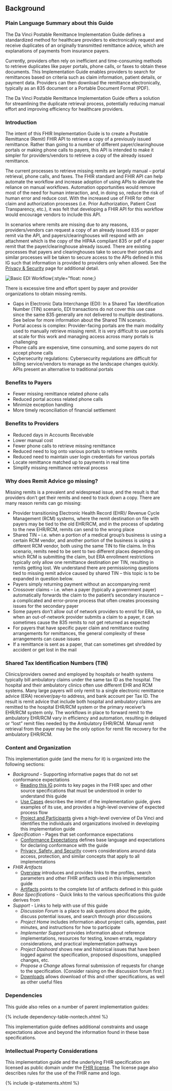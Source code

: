 ## Background

### Plain Language Summary about this Guide
The Da Vinci Postable Remittance Implementation Guide defines a standardized method for healthcare providers to electronically request and receive duplicates of an originally transmitted remittance advice, which are explanations of payments from insurance payers.

Currently, providers often rely on inefficient and time-consuming methods to retrieve duplicates like payer portals, phone calls, or faxes to obtain these documents. This Implementation Guide enables providers to search for remittances based on criteria such as claim information, patient details, or payment data. Providers can then download the remittance electronically, typically as an 835 document or a Portable Document Format (PDF).  

The Da Vinci Postable Remittance Implementation Guide offers a solution for streamlining the duplicate retrieval process, potentially reducing manual effort and improving efficiency for healthcare providers.

### Introduction

The intent of this FHIR Implementation Guide is to create a Postable Remittance (Remit) FHIR API to retrieve a copy of a previously issued remittance. Rather than going to a number of different payer/clearinghouse portals or making phone calls to payers, this API is intended to make it simpler for providers/vendors to retrieve a copy of the already issued remittance.

The current processes to retrieve missing remits are largely manual – portal retrieval, phone calls, and faxes. The FHIR standard and FHIR API can help automate the workflow and increase adoption of using APIs to alleviate the reliance on manual workflows. Automation opportunities would remove most of the need for human interaction, and, in doing so, reduce the risk of human error and reduce cost.  With the increased use of FHIR for other claim and authorization processes (i.e. Prior Authorization, Patient Cost Transparency, etc.), it was felt that developing a FHIR API for this workflow would encourage vendors to include this API.

In scenarios where remits are missing due to any reasons, providers/vendors can request a copy of an already issued 835 or paper remit via the API, and payers/clearinghouses will respond with an attachment which is the copy of the HIPAA compliant 835 or pdf of a paper remit that the payer/clearinghouse already issued.  There are existing processes that payers and clearinghouses take to secure their portals and similar processes will be taken to secure access to the APIs defined in this IG such that information is provided to providers only when allowed.  See the [Privacy & Security](security.html) page for additional detail.

![Basic EDI Workflow](basic_workflow.png "Basic EDI Workflow"){:style="float: none;}

There is excessive time and effort spent by payer and provider organizations to obtain missing remits.

* Gaps in Electronic Data Interchange (EDI): In a Shared Tax Identification Number (TIN) scenario, EDI transactions do not cover this use case since the same 835 generally are not delivered to multiple destinations.  See below for more information about the Shared TIN scenario.
* Portal access is complex: Provider-facing portals are the main modality used to manually retrieve missing remit. It is very difficult to use portals at scale for this work and managing access across many portals is challenging
* Phone calls are expensive, time consuming, and some payers do not accept phone calls
* Cybersecurity regulations: Cybersecurity regulations are difficult for billing service/vendors to manage as the landscape changes quickly. APIs present an alternative to traditional portals

### Benefits to Payers

* Fewer missing remittance related phone calls 
* Reduced portal access related phone calls 
* Minimize exception handling 
* More timely reconciliation of financial settlement

### Benefits to Providers

* Reduced days in Accounts Receivable
* Lower manual cost
* Fewer phone calls to retrieve missing remittance
* Reduced need to log onto various portals to retrieve remits
* Reduced need to maintain user login credentials for various portals
* Locate remittance matched up to payments in real time
* Simplify missing remittance retrieval process

### Why does Remit Advice go missing?
Missing remits is a prevalent and widespread issue, and the result is that providers don’t get their remits and need to track down a copy. There are many reason remits can go missing:

* Provider transitioning Electronic Health Record (EHR)/ Revenue Cycle Management (RCM) systems, where the remit destination on file with payers may be tied to the old EHR/RCM, and in the process of updating to the new EHR/RCM, remits can send to the wrong place
* Shared TIN – i.e. when a portion of a medical group’s business is using a certain RCM vendor, and another portion of the business is using a different RCM vendor, both using the same TIN to file claims. In this scenario, remits need to be sent to two different places depending on which RCM is submitting the claim, but ERA enrollment restrictions typically only allow one remittance destination per TIN, resulting in remits getting lost. We understand there are permissioning questions tied to missing remit advice caused by shared TIN – this topic is to be expanded in question below. 
* Payers simply returning payment without an accompanying remit
* Crossover claims – i.e. when a payer (typically a government payer) automatically forwards the claim to the patient’s secondary insurance – a complicated and error-prone process that often creates processing issues for the secondary payer
* Some payers don’t allow out of network providers to enroll for ERA, so when an out-of-network provider submits a claim to a payer, it can sometimes cause the 835 remits to not get returned as expected
* For payers that have specific payer claim and remittance routing arrangements for remittances, the general complexity of these arrangements can cause issues
* If a remittance is sent as a paper, that can sometimes get shredded by accident or get lost in the mail

### Shared Tax Identification Numbers (TIN)
Clinics/providers owned and employed by hospitals or health systems typically bill ambulatory claims under the same tax ID as the hospital. The hospital and their ambulatory clinics often use different EHR and RCM systems. Many large payers will only remit to a single electronic remittance advice (ERA) receiver/pay-to address, and bank account per Tax ID. The result is remit advice that include both hospital and ambulatory claims are remitted to the hospital EHR/RCM system or the primary receiver’s EHR/RCM system only. The workflows in place to forward remit to the ambulatory EHR/RCM vary in efficiency and automation, resulting in delayed or “lost” remit files needed by the Ambulatory EHR/RCM. Manual remit retrieval from the payer may be the only option for remit file recovery for the ambulatory EHR/RCM.

### Content and Organization
This implementation guide (and the menu for it) is organized into the following sections:

* *Background* - Supporting informative pages that do not set conformance expectations
  * [Reading this IG](background.html) points to key pages in the FHIR spec and other source specifications that must be understood in order to understand this guide
  * [Use Cases](usecases.html) describes the intent of the implementation guide, gives examples of its use, and provides a high-level overview of expected process flow
  * [Project and Participants](credits.html) gives a high-level overview of Da Vinci and identifies the individuals and organizations involved in developing this implementation guide
* *Specification* - Pages that set conformance expectations
  * [Conformance Expectations](conformance.html) defines base language and expectations for declaring conformance with the guide
  * [Privacy, Safety, and Security](security.html) covers considerations around data access, protection, and similar concepts that apply to all implementations
* *FHIR Artifacts*
  * [Overview](fhirArtifacts.html) introduces and provides links to the profiles, search parameters and other FHIR artifacts used in this implementation guide
  * [Artifacts](artifacts.html) points to the complete list of artifacts defined in this guide
* *Base Specifications* - Quick links to the various specifications this guide derives from
* *Support* - Links to help with use of this guide
  * *Discussion Forum* is a place to ask questions about the guide, discuss potential issues, and search through prior discussions
  * *Project Home* includes information about project calls, agendas, past minutes, and instructions for how to participate
  * *Implementer Support* provides information about reference implementations, resources for testing, known errata, regulatory considerations, and practical implementation pathways
  * *Project Dashoard* shows new and historical issues that have been logged against the specification, proposed dispositions, unapplied changes, etc.
  * *Propose a Change* allows formal submission of requests for change to the specification.  (Consider raising on the discussion forum first.)
  * [Downloads](downloads.html) allows download of this and other specifications, as well as other useful files

### Dependencies

This guide also relies on a number of parent implementation guides:

{% include dependency-table-nontech.xhtml %}

This implementation guide defines additional constraints and usage expectations above and beyond the information found in these base specifications.

### Intellectual Property Considerations
This implementation guide and the underlying FHIR specification are licensed as public domain under the [FHIR license](http://hl7.org/fhir/R4/license.html#license). The license page also describes rules for the use of the FHIR name and logo.

{% include ip-statements.xhtml %}

